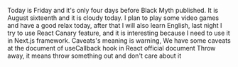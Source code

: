Today is Friday and it's only four days before Black Myth published. It is August sixteenth and it is cloudy today. I plan to play some video games and have a good relax today, after that I will also learn English, last night I try to use React Canary feature, and it is interesting because I need to use it in Next.js framework.
Caveats's meaning is warning, We have some caveats at the document of useCallback hook in React official document
Throw away, it means throw something out and don't care about it
